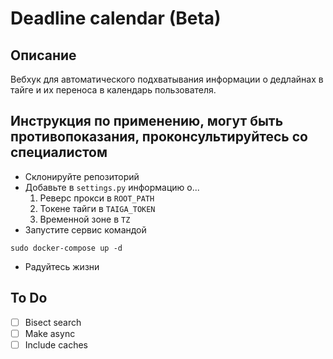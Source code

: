 # Deadline calendar (Beta)

## Описание
Вебхук для автоматического подхватывания информации о дедлайнах в тайге и их переноса в календарь пользователя.

## Инструкция по применению, могут быть противопоказания, проконсультируйтесь со специалистом
- Склонируйте репозиторий
- Добавьте в `settings.py` информацию о... 
    1. Реверс прокси в `ROOT_PATH`
    2. Токене тайги в `TAIGA_TOKEN`
    3. Временной зоне в `TZ`
- Запустите сервис командой
```
sudo docker-compose up -d
```
- Радуйтесь жизни

## To Do
- [ ] Bisect search
- [ ] Make async
- [ ] Include caches